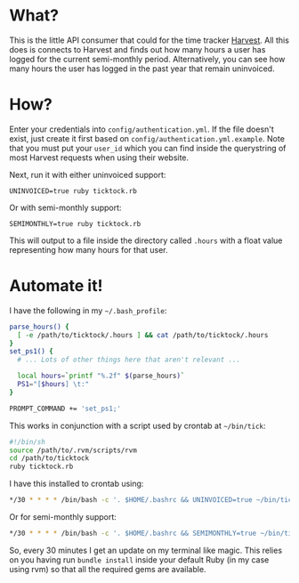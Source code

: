 # What?

This is the little API consumer that could for the time tracker [Harvest](http://getharvest.com).
All this does is connects to Harvest and finds out how many hours a user has
logged for the current semi-monthly period. Alternatively, you can see how many
hours the user has logged in the past year that remain uninvoiced.

# How?

Enter your credentials into `config/authentication.yml`.  If the file doesn't
exist, just create it first based on `config/authentication.yml.example`. Note
that you must put your `user_id` which you can find inside the querystring
of most Harvest requests when using their website.

Next, run it with either uninvoiced support:

    UNINVOICED=true ruby ticktock.rb

Or with semi-monthly support:

    SEMIMONTHLY=true ruby ticktock.rb

This will output to a file inside the directory called `.hours` with a float
value representing how many hours for that user.

# Automate it!

I have the following in my `~/.bash_profile`:

```bash
parse_hours() {
  [ -e /path/to/ticktock/.hours ] && cat /path/to/ticktock/.hours
}
set_ps1() {
  # ... Lots of other things here that aren't relevant ...

  local hours=`printf "%.2f" $(parse_hours)`
  PS1="[$hours] \t:"
}

PROMPT_COMMAND += 'set_ps1;'
```

This works in conjunction with a script used by crontab at `~/bin/tick`:

```bash
#!/bin/sh
source /path/to/.rvm/scripts/rvm
cd /path/to/ticktock
ruby ticktock.rb

```

I have this installed to crontab using:

```bash
*/30 * * * * /bin/bash -c '. $HOME/.bashrc && UNINVOICED=true ~/bin/tick'
```

Or for semi-monthly support:

```bash
*/30 * * * * /bin/bash -c '. $HOME/.bashrc && SEMIMONTHLY=true ~/bin/tick'
```

So, every 30 minutes I get an update on my terminal like magic.
This relies on you having run `bundle install` inside your default
Ruby (in my case using rvm) so that all the required gems are available.

